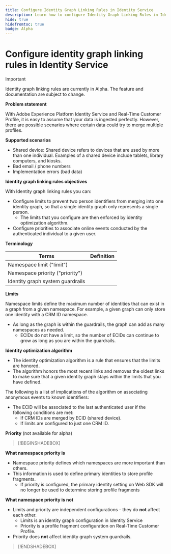 ```yaml
---
title: Configure Identity Graph Linking Rules in Identity Service
description: Learn how to configure Identity Graph Linking Rules in Identity Service.
hide: true
hidefromtoc: true
badge: Alpha
---
```

# Configure identity graph linking rules in Identity Service

>[!IMPORTANT]
>
>Identity graph linking rules are currently in Alpha. The feature and documentation are subject to change.

**Problem statement**

With Adobe Experience Platform Identity Service and Real-Time Customer Profile, it is easy to assume that your data is ingested perfectly. However, there are possible scenarios where certain data could try to merge multiple profiles.

**Supported scenarios**

* Shared device: Shared device refers to devices that are used by more than one individual. Examples of a shared device include tablets, library computers, and kiosks.
* Bad email / phone numbers
* Implementation errors (bad data)

**Identity graph linking rules objectives**

With Identity graph linking rules you can:

* Configure limits to prevent two person identifiers from merging into one identity graph, so that a single identity graph only represents a single person.
  * The limits that you configure are then enforced by identity optimization algorithm.
* Configure priorities to associate online events conducted by the authenticated individual to a given user.


**Terminology**

| Terms | Definition |
| --- | --- |
| Namespace limit ("limit") |
| Namespace priority ("priority") |
| Identity graph system guardrails |

**Limits**

Namespace limits define the maximum number of identities that can exist in a graph from a given namespace. For example, a given graph can only store one identity with a CRM ID namespace.

* As long as the graph is within the guardrails, the graph can add as many namespaces as needed.
  * ECIDs do not have a limit, so the number of ECIDs can continue to grow as long as you are within the guardrails.

**Identity optimization algorithm**

* The identity optimization algorithm is a rule that ensures that the limits are honored. 
* The algorithm honors the most recent links and removes the oldest links to make sure that a given identity graph stays within the limits that you have defined.

The following is a list of implications of the algorithm on associating anonymous events to known identifiers:

  * The ECID will be associated to the last authenticated user if the following conditions are met:
    * If CRM IDs are merged by ECID (shared device).
    * If limits are configured to just one CRM ID.
    

**Priority** (not available for alpha)



>[!BEGINSHADEBOX]

**What namespace priority is**

* Namespace priority defines which namespaces are more important than others. 
* This information is used to define primary identities to store profile fragments.
  * If priority is configured, the primary identity setting on Web SDK will no longer be used to determine storing profile fragments

**What namespace priority is not**

* Limits and priority are independent configurations - they do **not** affect each other.
  * Limits is an identity graph configuration in Identity Service
  * Priority is a profile fragment configuration on Real-Time Customer Profile.
* Priority does **not** affect identity graph system guardrails.


>[!ENDSHADEBOX]